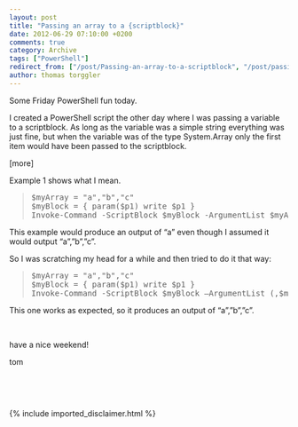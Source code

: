 ```yaml
---
layout: post
title: "Passing an array to a {scriptblock}"
date: 2012-06-29 07:10:00 +0200
comments: true
category: Archive
tags: ["PowerShell"]
redirect_from: ["/post/Passing-an-array-to-a-scriptblock", "/post/passing-an-array-to-a-scriptblock"]
author: thomas torggler
---
```

<!-- more -->
<p class="brush: ps;">Some Friday PowerShell fun today.</p>
<p>I created a PowerShell script the other day where I was passing a variable to a scriptblock. As long as the variable was a simple string everything was just fine, but when the variable was of the type System.Array only the first item would have been passed to the scriptblock.</p>
<p>[more]</p>
<p>Example 1 shows what I mean.</p>
<blockquote>
<pre class="brush: ps;">$myArray = "a","b","c"
$myBlock = { param($p1) write $p1 }
Invoke-Command -ScriptBlock $myBlock -ArgumentList $myArray</pre>
</blockquote>
<p>This example would produce an output of &ldquo;a&rdquo; even though I assumed it would output &ldquo;a&rdquo;,&rdquo;b&rdquo;,&rdquo;c&rdquo;.</p>
<p>So I was scratching my head for a while and then tried to do it that way:</p>
<blockquote>
<pre class="brush: ps;">
$myArray = "a","b","c"
$myBlock = { param($p1) write $p1 }
Invoke-Command -ScriptBlock $myBlock &ndash;ArgumentList (,$myArray)
</pre>
</blockquote>
<p>This one works as expected, so it produces an output of &ldquo;a&rdquo;,&rdquo;b&rdquo;,&rdquo;c&rdquo;.</p>
<p>&nbsp;</p>
<p>have a nice weekend!</p>
<p>tom</p>
<p>&nbsp;</p>
<p>&nbsp;</p>
{% include imported_disclaimer.html %}
